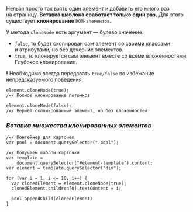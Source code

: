 Нельзя просто так взять один элемент и добавить его много раз на страницу. **Вставка шаблона сработает только один раз.**
Для этого существует **клонирование** `DOM-элементов`.

У метода `cloneNode` есть аргумент — булево значение.

- `false`, то будет скопирован сам элемент со своими классами и атрибутами, но без дочерних элементов.
- `true`, то клонируется сам элемент вместе со всеми вложенностями. Глубокое клонирование.

**!** Необходимо всегда передавать `true/false` во избежание непредсказуемого поведения.

```
element.cloneNode(true);
/=/ Полное клонирование потомков

element.cloneNode(false);
/=/ Вернёт склонированный элемент, но без вложенностей
```

### _Вставка множества клонированных элементов_

```
/=/ Контейнер для карточек
var pool = document.querySelector(".pool");

/=/ Получаем шаблон карточки
var template = 
	document.querySelector("#element-template").content;
var element = template.querySelector("div");

for (var i = 1; i <= 10; i++) {
  var clonedElement = element.cloneNode(true);
  clonedElement.children[0].textContent = i;

  pool.appendChild(clonedElement)
}
```

